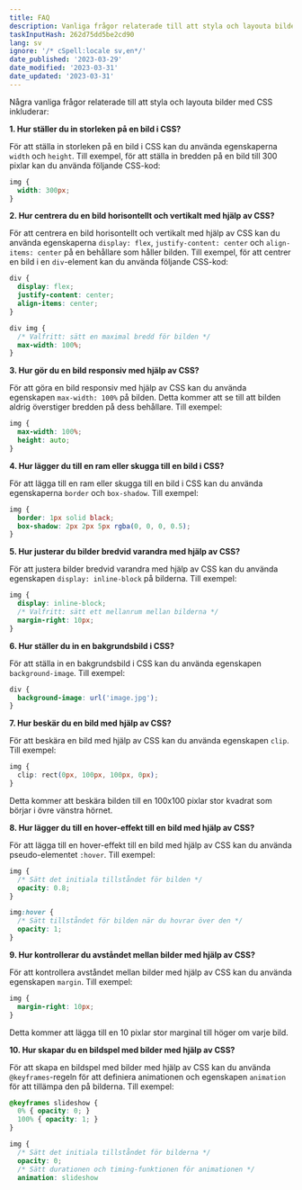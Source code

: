 ```yaml
---
title: FAQ
description: Vanliga frågor relaterade till att styla och layouta bilder med CSS
taskInputHash: 262d75dd5be2cd90
lang: sv
ignore: '/* cSpell:locale sv,en*/'
date_published: '2023-03-29'
date_modified: '2023-03-31'
date_updated: '2023-03-31'
---
```

Några vanliga frågor relaterade till att styla och layouta bilder med CSS inkluderar:

**1. Hur ställer du in storleken på en bild i CSS?**

För att ställa in storleken på en bild i CSS kan du använda egenskaperna `width` och `height`. Till exempel, för att ställa in bredden på en bild till 300 pixlar kan du använda följande CSS-kod:

```css
img {
  width: 300px;
}
``` 

**2. Hur centrera du en bild horisontellt och vertikalt med hjälp av CSS?**

För att centrera en bild horisontellt och vertikalt med hjälp av CSS kan du använda egenskaperna `display: flex`, `justify-content: center` och `align-items: center` på en behållare som håller bilden. Till exempel, för att centrer en bild i en `div`-element kan du använda följande CSS-kod:

```css
div {
  display: flex;
  justify-content: center;
  align-items: center;
}

div img {
  /* Valfritt: sätt en maximal bredd för bilden */
  max-width: 100%;
}
``` 

**3. Hur gör du en bild responsiv med hjälp av CSS?**

För att göra en bild responsiv med hjälp av CSS kan du använda egenskapen `max-width: 100%` på bilden. Detta kommer att se till att bilden aldrig överstiger bredden på dess behållare. Till exempel:

```css
img {
  max-width: 100%;
  height: auto;
}
``` 

**4. Hur lägger du till en ram eller skugga till en bild i CSS?**

För att lägga till en ram eller skugga till en bild i CSS kan du använda egenskaperna `border` och `box-shadow`. Till exempel:

```css
img {
  border: 1px solid black;
  box-shadow: 2px 2px 5px rgba(0, 0, 0, 0.5);
}
``` 

**5. Hur justerar du bilder bredvid varandra med hjälp av CSS?**

För att justera bilder bredvid varandra med hjälp av CSS kan du använda egenskapen `display: inline-block` på bilderna. Till exempel:

```css
img {
  display: inline-block;
  /* Valfritt: sätt ett mellanrum mellan bilderna */
  margin-right: 10px;
}
``` 

**6. Hur ställer du in en bakgrundsbild i CSS?**

För att ställa in en bakgrundsbild i CSS kan du använda egenskapen `background-image`. Till exempel:

```css
div {
  background-image: url('image.jpg');
}
``` 

**7. Hur beskär du en bild med hjälp av CSS?**

För att beskära en bild med hjälp av CSS kan du använda egenskapen `clip`. Till exempel:

```css
img {
  clip: rect(0px, 100px, 100px, 0px);
}
```

Detta kommer att beskära bilden till en 100x100 pixlar stor kvadrat som börjar i övre vänstra hörnet. 

**8. Hur lägger du till en hover-effekt till en bild med hjälp av CSS?**

För att lägga till en hover-effekt till en bild med hjälp av CSS kan du använda pseudo-elementet `:hover`. Till exempel:

```css
img {
  /* Sätt det initiala tillståndet för bilden */
  opacity: 0.8;
}

img:hover {
  /* Sätt tillståndet för bilden när du hovrar över den */
  opacity: 1;
}
``` 

**9. Hur kontrollerar du avståndet mellan bilder med hjälp av CSS?**

För att kontrollera avståndet mellan bilder med hjälp av CSS kan du använda egenskapen `margin`. Till exempel:

```css
img {
  margin-right: 10px;
}
```

Detta kommer att lägga till en 10 pixlar stor marginal till höger om varje bild.

**10. Hur skapar du en bildspel med bilder med hjälp av CSS?**

För att skapa en bildspel med bilder med hjälp av CSS kan du använda `@keyframes`-regeln för att definiera animationen och egenskapen `animation` för att tillämpa den på bilderna. Till exempel:

```css
@keyframes slideshow {
  0% { opacity: 0; }
  100% { opacity: 1; }
}

img {
  /* Sätt det initiala tillståndet för bilderna */
  opacity: 0;
  /* Sätt durationen och timing-funktionen för animationen */
  animation: slideshow 
